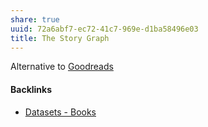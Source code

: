 ```yaml
---
share: true
uuid: 72a6abf7-ec72-41c7-969e-d1ba58496e03
title: The Story Graph
---
```

Alternative to [Goodreads](../24837821-abf9-4a79-8e11-f39d399b4a59)

#### Backlinks

* [Datasets - Books](/a1498ef7-79af-4358-8a69-c2e546a1222f)
